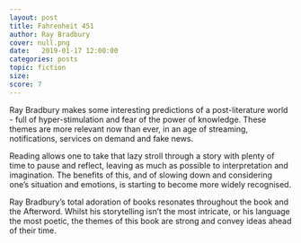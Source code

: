 ```yaml
---
layout: post
title: Fahrenheit 451
author: Ray Bradbury
cover: null.png
date:   2019-01-17 12:00:00
categories: posts
topic: fiction
size: 
score: 7
---
```


Ray Bradbury makes some interesting predictions of a post-literature world - full of hyper-stimulation and fear of the power of knowledge. These themes are more relevant now than ever, in an age of streaming, notifications, services on demand and fake news.

Reading allows one to take that lazy stroll through a story with plenty of time to pause and reflect, leaving as much as possible to interpretation and imagination. The benefits of this, and of slowing down and considering one’s situation and emotions, is starting to become more widely recognised.

Ray Bradbury’s total adoration of books resonates throughout the book and the Afterword. Whilst his storytelling isn’t the most intricate, or his language the most poetic, the themes of this book are strong and convey ideas ahead of their time.
